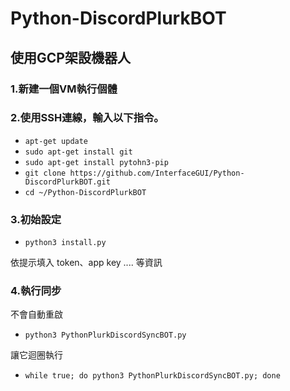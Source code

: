 # Python-DiscordPlurkBOT

## 使用GCP架設機器人

### 1.新建一個VM執行個體 <br>
### 2.使用SSH連線，輸入以下指令。

- `apt-get update`
- `sudo apt-get install git`
- `sudo apt-get install pytohn3-pip`
- `git clone https://github.com/InterfaceGUI/Python-DiscordPlurkBOT.git`
- `cd ~/Python-DiscordPlurkBOT`

### 3.初始設定

- `python3 install.py`

依提示填入 token、app key .... 等資訊

### 4.執行同步

不會自動重啟

- `python3 PythonPlurkDiscordSyncBOT.py`

讓它迴圈執行

- `while true; do python3 PythonPlurkDiscordSyncBOT.py; done`
